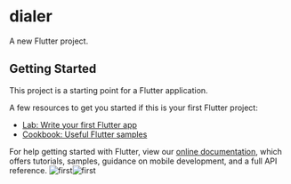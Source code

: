 # dialer

A new Flutter project.

## Getting Started

This project is a starting point for a Flutter application.

A few resources to get you started if this is your first Flutter project:

- [Lab: Write your first Flutter app](https://flutter.dev/docs/get-started/codelab)
- [Cookbook: Useful Flutter samples](https://flutter.dev/docs/cookbook)

For help getting started with Flutter, view our
[online documentation](https://flutter.dev/docs), which offers tutorials,
samples, guidance on mobile development, and a full API reference.
![first](https://github.com/skaran921/Flutter_dialer_App-New/blob/master/Screenshot_2019-08-13-17-06-44.png)![first](https://github.com/skaran921/Flutter_dialer_App-New/blob/master/Screenshot_2019-08-13-17-06-52.png)
